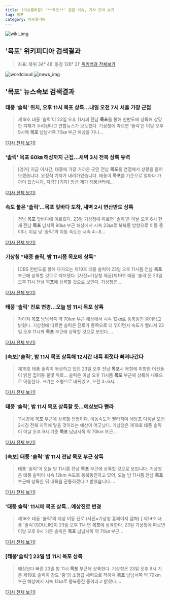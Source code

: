 ```yaml
---
title: (이슈클리핑) '**목포**' 관련 이슈, 기사 모아 보기
tag: 목포
category: 이슈클리핑
---
```

![wiki_img](https://user-images.githubusercontent.com/42597476/44503234-41136a80-a6d0-11e8-9071-6fc6418eafe4.png)
## **'**목포**'** 위키피디아 검색결과
>좌표: 북위 34° 46′ 동경 126° 21′
<a href="https://ko.wikipedia.org/wiki/목포" target="_blank">위키백과 전체보기</a>

![wordcloud](https://s3.ap-northeast-2.amazonaws.com/lyrics101-wordcloud/2018-08-23-883d6f57-013e-4aa0-b565-d1bd7e4558b2.png)
![news_img](https://user-images.githubusercontent.com/42597476/44507050-1206f400-a6e4-11e8-8d98-7ffbfebb353f.png)
## **'**목포**'** 뉴스속보 검색결과
### 태풍 ‘솔릭’ 위치, 오후 11시 **목포** 상륙…내일 오전 7시 서울 가장 근접

>제19호 태풍 ‘솔릭’이 23일 오후 11시께 전남 **목포**를 통해 한반도에 상륙해 상당한 피해가 우려된다고 연합뉴스가 보도했다. 기상청에 따르면 ‘솔릭’은 이날 오후 9시께 **목포** 남남서쪽 70㎞ 부근 해상을 지나...

[[기사 전체 보기]](http://sports.khan.co.kr/news/sk_index.html?art_id=201808232306003&sec_id=560101&pt=nv)

### '솔릭' **목포** 60㎞ 해상까지 근접…새벽 3시 전북 상륙 유력

>[앵커] 지금 이시간, 태풍에 가장 가까운 곳인 전남 **목포**를 연결해서 상황을 들어보겠습니다. 윤정식 기자가 내려가있습니다. 태풍이 **목포**를 기준으로 얼마나 가까이 있습니까, 지금? [기자] 방금 제가 태풍센터에...

[[기사 전체 보기]](http://news.jtbc.joins.com/html/397/NB11685397.html)

### 속도 붙은 '솔릭'…**목포** 앞바다 도착, 새벽 2시 변산반도 상륙

>전남 **목포** 앞바다에 이르렀다. 23일 기상청에 따르면 '솔릭'은 이날 오후 6시 현재 전남 **목포** 남서쪽 90㎞ 부근 해상에서 시속 23㎞로 북북동 방향으로 이동 중이다. 이날 낮 '솔릭'의 이동 속도는 시속 4∼8...

[[기사 전체 보기]](http://app.yonhapnews.co.kr/YNA/Basic/SNS/r.aspx?c=AKR20180823169100004&did=1195m)

### 기상청 "태풍 솔릭, 밤 11시쯤 **목포**에 상륙"

>[CBS 한반도를 향해 다가오는 제19호 태풍 솔릭이 23일 오후 11시쯤 전남 **목포** 부근에 상륙할 것으로 예보됐다. (사진=기상청 제공)제19호 태풍 '솔릭'은 23일 오후 11시 전남 **목포**에 상륙할 것으로 보인다. 기상청은...

[[기사 전체 보기]](http://www.nocutnews.co.kr/news/5020199)

### 태풍 '솔릭' 진로 변경…오늘 밤 11시 **목포** 상륙

>작아져 **목포** 남남서쪽 약 70km 부근 해상에서 시속 12㎞로 동북동진 중이라고 밝혔다. 기상청에 따르면 솔릭은 진로가 동쪽으로 더 꺾이면서 속도가 빨라져 23일 오후 11시께 **목포** 부근에 상륙할 것으로 보인다....

[[기사 전체 보기]](http://www.newsis.com/view/?id=NISX20180823_0000398677&cID=10201&pID=10200)

### [속보]'솔릭', 밤 11시 **목포** 상륙해 12시간 내륙 휘젓다 빠져나간다

>제19호 태풍 솔릭이 북상하고 있던 23일 오후 전남 **목포**시 북항에 피항한 어선들이 밝힌 집어등 불빛 위로... 솔릭은 이날 오후 11시쯤 **목포** 부근에 상륙해 내륙으로 이동한다. 크기는 소형으로 바뀌었고, 오전 3~6시...

[[기사 전체 보기]](http://news.khan.co.kr/kh_news/khan_art_view.html?artid=201808232255001&code=940100)

### 태풍 ‘솔릭’, 밤 11시 **목포** 상륙할 듯…예상보다 빨라

>11시경에 **목포** 부근에 상륙할 전망이다. 이동속도가 빨라지며 애당초 다음날 오전 2시경 전북 지역에 닿을 것이라는 예상이 어긋났다. 기상청은 제19호 태풍 솔릭이 이날 오후 9시 기준 **목포** 남남서쪽 약 70km 부근...

[[기사 전체 보기]](http://www.kukinews.com/news/article.html?no=579063)

### [속보] 태풍 '솔릭' 밤 11시 전남 **목포** 부근 상륙

>태풍 '솔릭'이 오늘 밤 11시쯤 전남 **목포** 부근에 상륙할 것으로 보입니다. 기상청은 태풍 솔릭이 시속 12km 속도로 동북동진하고 있어, 오늘 밤 11시쯤 전남 **목포** 부근에 상륙한 뒤 내륙을 관통하겠다고 밝혔습니다....

[[기사 전체 보기]](http://www.ytn.co.kr/_ln/0108_201808232238410440)

### '태풍 솔릭' 11시에 **목포** 상륙…예상진로 변경

>제19호 태풍 '솔릭'의 예상 이동 진로 (사진=기상청 홈페이지 캡처) [ 제19호 태풍 '솔릭'(SOULIK)이 23일 오후 11시면 **목포**에 상륙한다. 23일 기상청에 따르면 이날 오후 9시 기준 솔릭은 **목포** 남남서쪽 약 70㎞ 부근...

[[기사 전체 보기]](http://view.asiae.co.kr/news/view.htm?idxno=2018082322581847100)

### [태풍'솔릭'] 23일 밤 11시 **목포** 상륙

>예상보다 빠른 23일 밤 11시 **목포** 부근해 상륙한다.   기상청은 23일 오후 9시 기준 제19호 솔릭이 강도 '중'의 소형급 세력으로 작아져 **목포** 남남서쪽 약 70km 부근 해상에서 시속 12㎞로 동북동진 중이라고 밝혔다....

[[기사 전체 보기]](http://www.seoulfn.com/news/articleView.html?idxno=317581)


